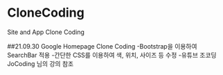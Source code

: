# CloneCoding
Site and App Clone Coding

##21.09.30 Google Homepage Clone Coding
-Bootstrap을 이용하여 SearchBar 적용
-간단한 CSS를 이용하여 색, 위치, 사이즈 등 수정
-유튜브 조코딩JoCoding 님의 강의 참조
